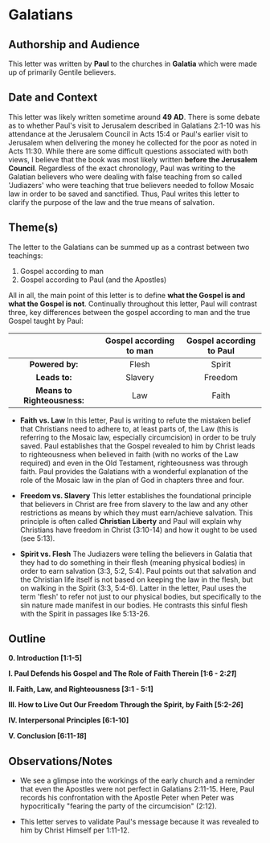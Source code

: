 # Galatians


## Authorship and Audience
This letter was written by **Paul** to the churches in **Galatia** which were made up of primarily Gentile believers.


## Date and Context
This letter was likely written sometime around **49 AD**. There is some debate as to whether Paul's visit to Jerusalem described in Galatians 2:1-10 was his attendance at the Jerusalem Council in Acts 15:4 or Paul's earlier visit to Jerusalem when delivering the money he collected for the poor as noted in Acts 11:30. While there are some difficult questions associated with both views, I believe that the book was most likely written **before the Jerusalem Council**. Regardless of the exact chronology, Paul was writing to the Galatian believers who were dealing with false teaching from so called 'Judiazers' who were teaching that true believers needed to follow Mosaic law in order to be saved and sanctified. Thus, Paul writes this letter to clarify the purpose of the law and the true means of salvation.


## Theme(s)
The letter to the Galatians can be summed up as a contrast between two teachings:

1. Gospel according to man
2. Gospel according to Paul (and the Apostles)

All in all, the main point of this letter is to define **what the Gospel is and what the Gospel is not**. Continually throughout this letter, Paul will contrast three, key differences between the gospel according to man and the true Gospel taught by Paul:

|                             | Gospel according to man | Gospel according to Paul |  
| :---------------------:     | :---------------------: | :---------------------:  |  
| **Powered by:**             | Flesh                   | Spirit                   |  
| **Leads to:**               | Slavery                 | Freedom                  |  
| **Means to Righteousness:** | Law                     | Faith                    |  

- **Faith vs. Law**  In this letter, Paul is writing to refute the mistaken belief that Christians need to adhere to, at least parts of, the Law (this is referring to the Mosaic law, especially circumcision) in order to be truly saved. Paul establishes that the Gospel revealed to him by Christ leads to righteousness when believed in faith (with no works of the Law required) and even in the Old Testament, righteousness was through faith. Paul provides the Galatians with a wonderful explanation of the role of the Mosaic law in the plan of God in chapters three and four.

- **Freedom vs. Slavery**  This letter establishes the foundational principle that believers in Christ are free from slavery to the law and any other restrictions as means by which they must earn/achieve salvation. This principle is often called **Christian Liberty** and Paul will explain why Christians have freedom in Christ (3:10-14) and how it ought to be used (see 5:13).

- **Spirit vs. Flesh**  The Judiazers were telling the believers in Galatia that they had to do something in their flesh (meaning physical bodies) in order to earn salvation (3:3, 5:2, 5:4). Paul points out that salvation and the Christian life itself is not based on keeping the law in the flesh, but on walking in the Spirit (3:3, 5:4-6). Latter in the letter, Paul uses the term 'flesh' to refer not just to our physical bodies, but specifically to the sin nature made manifest in our bodies. He contrasts this sinful flesh with the Spirit in passages like 5:13-26.


## Outline
**0. Introduction  [1:1-5]**

**I. Paul Defends his Gospel and The Role of Faith Therein  [1:6 - 2:*21*]**

**II. Faith, Law, and Righteousness  [3:1 - 5:1]**

**III. How to Live Out Our Freedom Through the Spirit, by Faith  [5:2-*26*]**

**IV. Interpersonal Principles  [6:1-10]**

**V. Conclusion  [6:11-*18*]**


## Observations/Notes
  - We see a glimpse into the workings of the early church and a reminder that even the Apostles were not perfect in Galatians 2:11-15. Here, Paul records his confrontation with the Apostle Peter when Peter was hypocritically "fearing the party of the circumcision" (2:12).

  - This letter serves to validate Paul's message because it was revealed to him by Christ Himself per 1:11-12.
